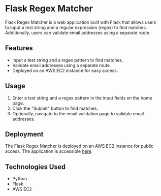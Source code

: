 # Flask Regex Matcher

Flask Regex Matcher is a web application built with Flask that allows users to input a test string and a regular expression (regex) to find matches. Additionally, users can validate email addresses using a separate route.

## Features

- Input a test string and a regex pattern to find matches.
- Validate email addresses using a separate route.
- Deployed on an AWS EC2 instance for easy access.

## Usage

1. Enter a test string and a regex pattern in the input fields on the home page.
2. Click the "Submit" button to find matches.
3. Optionally, navigate to the email validation page to validate email addresses.

## Deployment

The Flask Regex Matcher is deployed on an AWS EC2 instance for public access. The application is accessible [here](http://3.92.163.66:5000/).

## Technologies Used

- Python
- Flask
- AWS EC2
